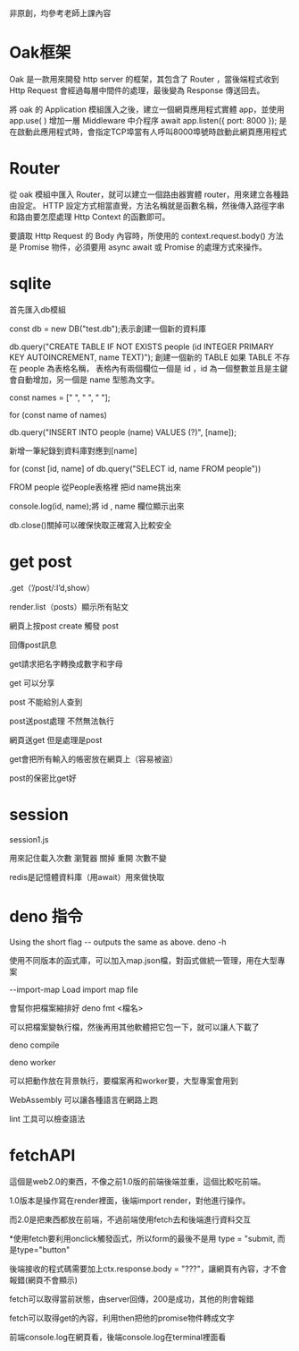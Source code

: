 非原創，均參考老師上課內容

# Oak框架
Oak 是一款用來開發 http server 的框架，其包含了 Router ，當後端程式收到 Http Request 會經過每層中間件的處理，最後變為 Response 傳送回去。

將 oak 的 Application 模組匯入之後，建立一個網頁應用程式實體 app，並使用 app.use( ) 增加一層 Middleware 中介程序
await app.listen({ port: 8000 }); 是在啟動此應用程式時，會指定TCP埠當有人呼叫8000埠號時啟動此網頁應用程式

# Router

從 oak 模組中匯入 Router，就可以建立一個路由器實體 router，用來建立各種路由設定。
HTTP 設定方式相當直覺，方法名稱就是函數名稱，然後傳入路徑字串和路由要怎麼處理 Http Context 的函數即可。

要讀取 Http Request 的 Body 內容時，所使用的 context.request.body() 方法是 Promise 物件，必須要用 async await 或 Promise 的處理方式來操作。

# sqlite

首先匯入db模組

const db = new DB("test.db");表示創建一個新的資料庫

db.query("CREATE TABLE IF NOT EXISTS people (id INTEGER PRIMARY KEY AUTOINCREMENT, name TEXT)");
創建一個新的 TABLE 如果 TABLE 不存在 people 為表格名稱， 表格內有兩個欄位一個是 id ，id 為一個整數並且是主鍵會自動增加，另一個是 name 型態為文字。

const names = ["          ", "         ", "           "];

for (const name of names)

db.query("INSERT INTO people (name) VALUES (?)", [name]);

新增一筆紀錄到資料庫對應到[name]

for (const [id, name] of db.query("SELECT id, name FROM people"))

FROM people 從People表格裡 把id name挑出來

console.log(id, name);將 id , name 欄位顯示出來

db.close()關掉可以確保快取正確寫入比較安全

# get post
.get（’/post/:I’d,show）

render.list（posts）顯示所有貼文

網頁上按post create 觸發 post

回傳post訊息

get請求把名字轉換成數字和字母

get 可以分享

post 不能給別人查到

post送post處理 不然無法執行

網頁送get 但是處理是post

get會把所有輸入的帳密放在網頁上（容易被盜）

post的保密比get好

# session
session1.js

用來記住載入次數
瀏覽器 關掉 重開 次數不變

redis是記憶體資料庫（用await）用來做快取

# deno 指令

Using the short flag -- outputs the same as above.
deno -h

使用不同版本的函式庫，可以加入map.json檔，對函式做統一管理，用在大型專案

--import-map <FILE>           Load import map file

會幫你把檔案縮排好
deno fmt <檔名>

可以把檔案變執行檔，然後再用其他軟體把它包一下，就可以讓人下載了
  
deno compile
  
deno worker

可以把動作放在背景執行，要檔案再和worker要，大型專案會用到

WebAssembly 可以讓各種語言在網路上跑

lint 工具可以檢查語法
# fetchAPI
這個是web2.0的東西，不像之前1.0版的前端後端並重，這個比較吃前端。

1.0版本是操作寫在render裡面，後端import render，對他進行操作。

而2.0是把東西都放在前端，不過前端使用fetch去和後端進行資料交互
  
  *使用fetch要利用onclick觸發函式，所以form的最後不是用 type = "submit, 而是type="button"
  
  後端接收的程式碼需要加上ctx.response.body = "???"，讓網頁有內容，才不會報錯(網頁不會顯示)

fetch可以取得當前狀態，由server回傳，200是成功，其他的則會報錯
  
  fetch可以取得get的內容，利用then把他的promise物件轉成文字
  
  前端console.log在網頁看，後端console.log在terminal裡面看
